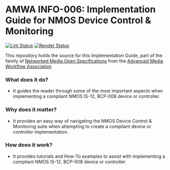 # AMWA INFO-006: Implementation Guide for NMOS Device Control & Monitoring

[![Lint Status](https://github.com/AMWA-TV/info-006/workflows/Lint/badge.svg)](https://github.com/AMWA-TV/info-006/actions?query=workflow%3ALint)
[![Render Status](https://github.com/AMWA-TV/info-006/workflows/Render/badge.svg)](https://github.com/AMWA-TV/info-006/actions?query=workflow%3ARender)

This repository holds the source for this Implementation Guide, part of the family of [Networked Media Open Specifications](https://specs.amwa.tv/nmos) from the [Advanced Media Workflow Association](https://amwa.tv)

<!-- INTRO-START -->

### What does it do?

- It guides the reader through some of the most important aspects when implementing a compliant NMOS IS-12, BCP-008 device or controller.

### Why does it matter?

- It provides an easy way of navigating the NMOS Device Control & Monitoring suite when attempting to create a compliant device or controller implementation.

### How does it work?

- It provides tutorials and How-To examples to assist with implementing a compliant NMOS IS-12, BCP-008 device or controller.

<!-- INTRO-END -->
